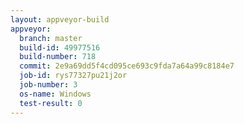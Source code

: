 ```yaml
---
layout: appveyor-build
appveyor:
  branch: master
  build-id: 49977516
  build-number: 718
  commit: 2e9a69dd5f4cd095ce693c9fda7a64a99c8184e7
  job-id: rys77327pu21j2or
  job-number: 3
  os-name: Windows
  test-result: 0
---
```

